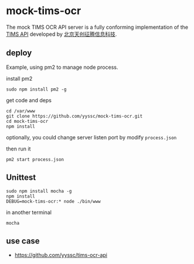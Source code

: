 # mock-tims-ocr

The mock TIMS OCR API server is a fully conforming implementation of the [TIMS API](https://yyssc.github.io/ssc_ocr_api.html) developed by [北京天创征腾信息科技](http://www.tchzt.com/).

## deploy

Example, using pm2 to manage node process.

install pm2

```
sudo npm install pm2 -g
```

get code and deps

```
cd /var/www
git clone https://github.com/yyssc/mock-tims-ocr.git
cd mock-tims-ocr
npm install
```
optionally, you could change server listen port by modify `process.json`

then run it

```
pm2 start process.json
```

## Unittest

```
sudo npm install mocha -g
npm install
DEBUG=mock-tims-ocr:* node ./bin/www
```

in another terminal

```
mocha
```

## use case

- https://github.com/yyssc/tims-ocr-api
